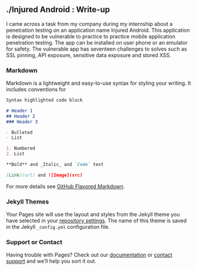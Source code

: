 ## ./Injured Android : Write-up

I came across a task from my company during my internship about a penetration testing on an application name Injured Android. This application is designed to be vulnerable to practice to practice mobile application penetration testing. The app can be installed on user phone or an emulator for safety. The vulnerable app has seventeen challenges to solves such as SSL pinning, API exposure, sensitive data exposure and stored XSS. 

### Markdown

Markdown is a lightweight and easy-to-use syntax for styling your writing. It includes conventions for

```markdown
Syntax highlighted code block

# Header 1
## Header 2
### Header 3

- Bulleted
- List

1. Numbered
2. List

**Bold** and _Italic_ and `Code` text

[Link](url) and ![Image](src)
```

For more details see [GitHub Flavored Markdown](https://guides.github.com/features/mastering-markdown/).

### Jekyll Themes

Your Pages site will use the layout and styles from the Jekyll theme you have selected in your [repository settings](https://github.com/bobalattew/Injured-Android-Write-up/settings/pages). The name of this theme is saved in the Jekyll `_config.yml` configuration file.

### Support or Contact

Having trouble with Pages? Check out our [documentation](https://docs.github.com/categories/github-pages-basics/) or [contact support](https://support.github.com/contact) and we’ll help you sort it out.
